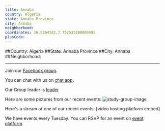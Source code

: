 ```yaml
---
title: Annaba
country: Algeria
state: Annaba Province
city: Annaba
neighborhood: 
coordinates: 36.9264582,7.752535200000001
plusCode:
---
```


##Country: Algeria
##State: Annaba Province
##City: Annaba
##Neighborhood: 
*****
Join our [Facebook group](https://www.facebook.com/groups/free.code.camp.annaba).

You can chat with us on [chat app]().

Our Group leader is [leader]()

Here are some pictures from our recent events:
![study-group-image]()

Here's a stream of one of our recent events:
[video hosting platform embed]

We have events every Tuesday. You can RSVP for an event on [event platform]().
